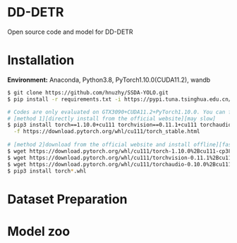 # DD-DETR
Open source code and model for DD-DETR

# Installation
**Environment:** Anaconda, Python3.8, PyTorch1.10.0(CUDA11.2), wandb

```bash
$ git clone https://github.com/hnuzhy/SSDA-YOLO.git
$ pip install -r requirements.txt -i https://pypi.tuna.tsinghua.edu.cn/simple

# Codes are only evaluated on GTX3090+CUDA11.2+PyTorch1.10.0. You can follow the same config if needed
# [method 1][directly install from the official website][may slow]
$ pip3 install torch==1.10.0+cu111 torchvision==0.11.1+cu111 torchaudio==0.10.0+cu111 \
  -f https://download.pytorch.org/whl/cu111/torch_stable.html
  
# [method 2]download from the official website and install offline][faster]
$ wget https://download.pytorch.org/whl/cu111/torch-1.10.0%2Bcu111-cp38-cp38-linux_x86_64.whl
$ wget https://download.pytorch.org/whl/cu111/torchvision-0.11.1%2Bcu111-cp38-cp38-linux_x86_64.whl
$ wget https://download.pytorch.org/whl/cu111/torchaudio-0.10.0%2Bcu111-cp38-cp38-linux_x86_64.whl
$ pip3 install torch*.whl
```
# Dataset Preparation

# Model zoo
